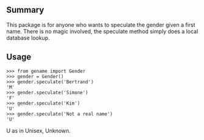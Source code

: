 ## Summary
This package is for anyone who wants to speculate the gender given a first
name. There is no magic involved, the speculate method simply does a local
database lookup.


## Usage
~~~
>>> from gename import Gender
>>> gender = Gender()
>>> gender.speculate('Bertrand')
'M'
>>> gender.speculate('Simone')
'F'
>>> gender.speculate('Kim')
'U'
>>> gender.speculate('Not a real name')
'U'
~~~

U as in Unisex, Unknown.

